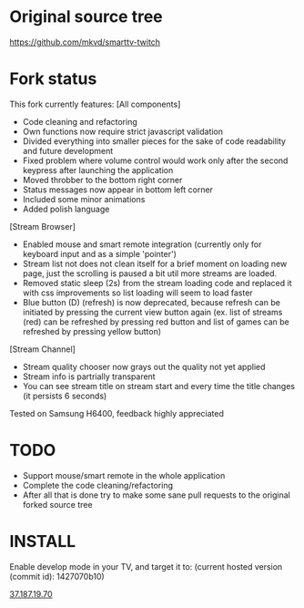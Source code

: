 Original source tree
==============
<a href="https://github.com/mkvd/smarttv-twitch">https://github.com/mkvd/smarttv-twitch</a>

Fork status
==============
This fork currently features:
[All components]
* Code cleaning and refactoring
* Own functions now require strict javascript validation
* Divided everything into smaller pieces for the sake of code readability and future development
* Fixed problem where volume control would work only after the second keypress after launching the application
* Moved throbber to the bottom right corner
* Status messages now appear in bottom left corner
* Included some minor animations
* Added polish language

[Stream Browser]
* Enabled mouse and smart remote integration (currently only for keyboard input and as a simple 'pointer')
* Stream list not does not clean itself for a brief moment on loading new page, just the scrolling is paused a bit util more streams are loaded.
* Removed static sleep (2s) from the stream loading code and replaced it with css improvements so list loading will seem to load faster
* Blue button (D) (refresh) is now deprecated, because refresh can be initiated by pressing the current view button again (ex. list of streams (red) can be refreshed by pressing red button and list of games can be refreshed by pressing yellow button)

[Stream Channel]
* Stream quality chooser now grays out the quality not yet applied
* Stream info is partrially transparent
* You can see stream title on stream start and every time the title changes (it persists 6 seconds)

Tested on Samsung H6400, feedback highly appreciated

TODO
=============
* Support mouse/smart remote in the whole application
* Complete the code cleaning/refactoring
* After all that is done try to make some sane pull requests to the original forked source tree

INSTALL
=============
Enable develop mode in your TV, and target it to:
(current hosted version (commit id): 1427070b10)

<a href="http://37.187.19.70/">37.187.19.70</a>

